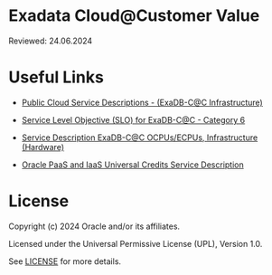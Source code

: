 # Exadata Cloud@Customer Value

Reviewed: 24.06.2024

# Useful Links

- [Public Cloud Service Descriptions - (ExaDB-C@C Infrastructure)](https://www.oracle.com/assets/paas-iaas-public-cloud-2140609.pdf)

- [Service Level Objective (SLO) for ExaDB-C@C - Category 6](https://docs.oracle.com/en-us/iaas/Content/General/Reference/servicelevelobjectives.htm)

- [Service Description ExaDB-C@C OCPUs/ECPUs, Infrastructure (Hardware)](https://mysites.oracle.com/Exadata-Cloud-at-Customer-Global/legacy-content/commercials/service-descriptions.html)

- [Oracle PaaS and IaaS Universal Credits Service Description](https://www.oracle.com/oce/dc/assets/CONT66B9F94D4751422F8C46B87B9FECB5B1/native/oracle-paas-and-iaas-universal-credits-service-descriptions.pdf)

# License

Copyright (c) 2024 Oracle and/or its affiliates.

Licensed under the Universal Permissive License (UPL), Version 1.0.

See [LICENSE](https://github.com/oracle-devrel/technology-engineering/blob/main/LICENSE) for more details.
